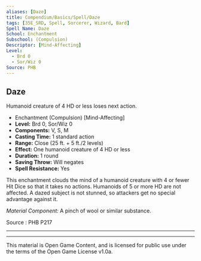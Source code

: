 ```yaml
---
aliases: [Daze]
title: Compendium/Basics/Spell/Daze
tags: [35E_SRD, Spell, Sorcerer, Wizard, Bard]
Spell Name: Daze
School: Enchantment
Subschool: (Compulsion)
Descriptor: [Mind-Affecting]
Level:
  - Brd 0
  - Sor/Wiz 0
Source: PHB
---
```



## Daze

Humanoid creature of 4 HD or less loses next action.

*   Enchantment (Compulsion) [Mind-Affecting]
*   **Level:** Brd 0, Sor/Wiz 0
*   **Components:** V, S, M
*   **Casting Time:** 1 standard action
*   **Range:** Close (25 ft. + 5 ft./2 levels)
*   **Effect:** One humanoid creature of 4 HD or less
*   **Duration:** 1 round
*   **Saving Throw:** Will negates
*   **Spell Resistance:** Yes

<p>This enchantment clouds the mind of a humanoid creature with 4 or fewer Hit Dice so that it takes no actions. Humanoids of 5 or more HD are not affected. A dazed subject is not stunned, so attackers get no special advantage against it.</p><p><i>Material Component:</i> A pinch of wool or similar substance.</p>

Source : PHB P217

---

---

This material is Open Game Content, and is licensed for public use under
the terms of the Open Game License v1.0a.
